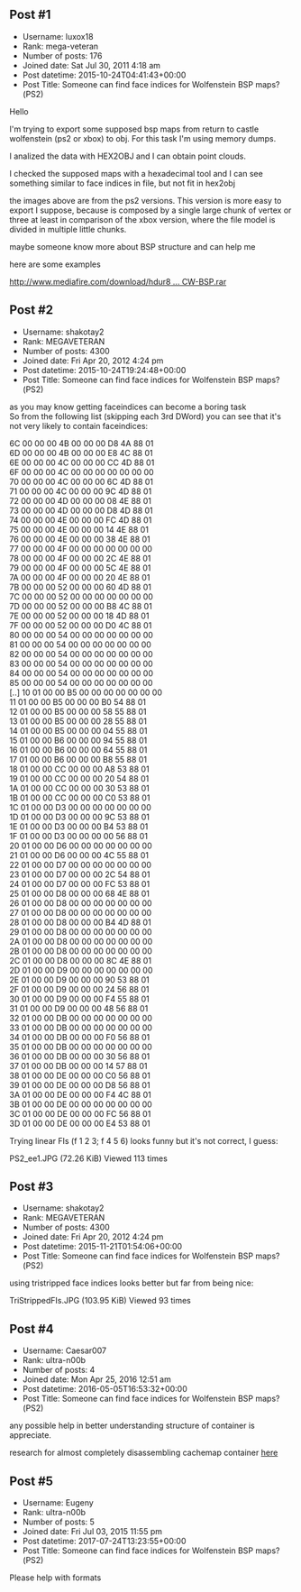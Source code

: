 ## Post #1
- Username: luxox18
- Rank: mega-veteran
- Number of posts: 176
- Joined date: Sat Jul 30, 2011 4:18 am
- Post datetime: 2015-10-24T04:41:43+00:00
- Post Title: Someone can find face indices for Wolfenstein BSP maps?(PS2)

Hello 

I'm trying to export some supposed bsp maps from return to castle wolfenstein (ps2 or xbox) to obj. For this task I'm using memory dumps. 

I analized the data with HEX2OBJ and I can obtain point clouds.





I checked the supposed maps with a hexadecimal tool and I can see something similar to face indices in file, but not fit in hex2obj

the images above are from the ps2 versions. This version is more easy to export I suppose, because is composed by a single large chunk of vertex or three at least in comparison of the xbox version, where the file model is divided in multiple little chunks.

maybe someone know more about BSP structure and can help me

here are some examples

[http://www.mediafire.com/download/hdur8 ... CW-BSP.rar](http://www.mediafire.com/download/hdur892l6flca6l/RTCW-BSP.rar)
## Post #2
- Username: shakotay2
- Rank: MEGAVETERAN
- Number of posts: 4300
- Joined date: Fri Apr 20, 2012 4:24 pm
- Post datetime: 2015-10-24T19:24:48+00:00
- Post Title: Someone can find face indices for Wolfenstein BSP maps?(PS2)

as you may know getting faceindices can become a boring task  
So from the following list (skipping each 3rd DWord) you can see that
it's not very likely to contain faceindices:

6C 00 00 00  4B 00 00 00  D8 4A 88 01  
6D 00 00 00  4B 00 00 00  E8 4C 88 01  
6E 00 00 00  4C 00 00 00  CC 4D 88 01  
6F 00 00 00  4C 00 00 00  00 00 00 00  
70 00 00 00  4C 00 00 00  6C 4D 88 01  
71 00 00 00  4C 00 00 00  9C 4D 88 01  
72 00 00 00  4D 00 00 00  08 4E 88 01  
73 00 00 00  4D 00 00 00  D8 4D 88 01  
74 00 00 00  4E 00 00 00  FC 4D 88 01  
75 00 00 00  4E 00 00 00  14 4E 88 01  
76 00 00 00  4E 00 00 00  38 4E 88 01  
77 00 00 00  4F 00 00 00  00 00 00 00  
78 00 00 00  4F 00 00 00  2C 4E 88 01  
79 00 00 00  4F 00 00 00  5C 4E 88 01  
7A 00 00 00  4F 00 00 00  20 4E 88 01  
7B 00 00 00  52 00 00 00  60 4D 88 01  
7C 00 00 00  52 00 00 00  00 00 00 00  
7D 00 00 00  52 00 00 00  B8 4C 88 01  
7E 00 00 00  52 00 00 00  18 4D 88 01  
7F 00 00 00  52 00 00 00  D0 4C 88 01  
80 00 00 00  54 00 00 00  00 00 00 00  
81 00 00 00  54 00 00 00  00 00 00 00  
82 00 00 00  54 00 00 00  00 00 00 00  
83 00 00 00  54 00 00 00  00 00 00 00  
84 00 00 00  54 00 00 00  00 00 00 00  
85 00 00 00  54 00 00 00  00 00 00 00  
[..]
10 01 00 00  B5 00 00 00  00 00 00 00  
11 01 00 00  B5 00 00 00  B0 54 88 01  
12 01 00 00  B5 00 00 00  58 55 88 01  
13 01 00 00  B5 00 00 00  28 55 88 01  
14 01 00 00  B5 00 00 00  04 55 88 01  
15 01 00 00  B6 00 00 00  94 55 88 01  
16 01 00 00  B6 00 00 00  64 55 88 01  
17 01 00 00  B6 00 00 00  B8 55 88 01  
18 01 00 00  CC 00 00 00  A8 53 88 01  
19 01 00 00  CC 00 00 00  20 54 88 01  
1A 01 00 00  CC 00 00 00  30 53 88 01  
1B 01 00 00  CC 00 00 00  C0 53 88 01  
1C 01 00 00  D3 00 00 00  00 00 00 00  
1D 01 00 00  D3 00 00 00  9C 53 88 01  
1E 01 00 00  D3 00 00 00  B4 53 88 01  
1F 01 00 00  D3 00 00 00  00 56 88 01  
20 01 00 00  D6 00 00 00  00 00 00 00  
21 01 00 00  D6 00 00 00  4C 55 88 01  
22 01 00 00  D7 00 00 00  00 00 00 00  
23 01 00 00  D7 00 00 00  2C 54 88 01  
24 01 00 00  D7 00 00 00  FC 53 88 01  
25 01 00 00  D8 00 00 00  68 4E 88 01  
26 01 00 00  D8 00 00 00  00 00 00 00  
27 01 00 00  D8 00 00 00  00 00 00 00  
28 01 00 00  D8 00 00 00  B4 4D 88 01  
29 01 00 00  D8 00 00 00  00 00 00 00  
2A 01 00 00  D8 00 00 00  00 00 00 00  
2B 01 00 00  D8 00 00 00  00 00 00 00  
2C 01 00 00  D8 00 00 00  8C 4E 88 01  
2D 01 00 00  D9 00 00 00  00 00 00 00  
2E 01 00 00  D9 00 00 00  90 53 88 01  
2F 01 00 00  D9 00 00 00  24 56 88 01  
30 01 00 00  D9 00 00 00  F4 55 88 01  
31 01 00 00  D9 00 00 00  48 56 88 01  
32 01 00 00  DB 00 00 00  00 00 00 00  
33 01 00 00  DB 00 00 00  00 00 00 00  
34 01 00 00  DB 00 00 00  F0 56 88 01  
35 01 00 00  DB 00 00 00  00 00 00 00  
36 01 00 00  DB 00 00 00  30 56 88 01  
37 01 00 00  DB 00 00 00  14 57 88 01  
38 01 00 00  DE 00 00 00  C0 56 88 01  
39 01 00 00  DE 00 00 00  D8 56 88 01  
3A 01 00 00  DE 00 00 00  F4 4C 88 01  
3B 01 00 00  DE 00 00 00  00 00 00 00  
3C 01 00 00  DE 00 00 00  FC 56 88 01  
3D 01 00 00  DE 00 00 00  E4 53 88 01  

Trying linear FIs (f 1 2 3; f 4 5 6) looks funny but it's not correct, I guess:



PS2_ee1.JPG (72.26 KiB) Viewed 113 times
## Post #3
- Username: shakotay2
- Rank: MEGAVETERAN
- Number of posts: 4300
- Joined date: Fri Apr 20, 2012 4:24 pm
- Post datetime: 2015-11-21T01:54:06+00:00
- Post Title: Someone can find face indices for Wolfenstein BSP maps?(PS2)

using tristripped face indices looks better but far from being nice:



TriStrippedFIs.JPG (103.95 KiB) Viewed 93 times
## Post #4
- Username: Caesar007
- Rank: ultra-n00b
- Number of posts: 4
- Joined date: Mon Apr 25, 2016 12:51 am
- Post datetime: 2016-05-05T16:53:32+00:00
- Post Title: Someone can find face indices for Wolfenstein BSP maps?(PS2)

any possible help in better understanding structure of container is appreciate.

research for almost completely disassembling cachemap container [here](http://wolfmap.ru/forum/viewtopic.php?f=123&t=2520&p=39256)
## Post #5
- Username: Eugeny
- Rank: ultra-n00b
- Number of posts: 5
- Joined date: Fri Jul 03, 2015 11:55 pm
- Post datetime: 2017-07-24T13:23:55+00:00
- Post Title: Someone can find face indices for Wolfenstein BSP maps?(PS2)

Please help with formats
